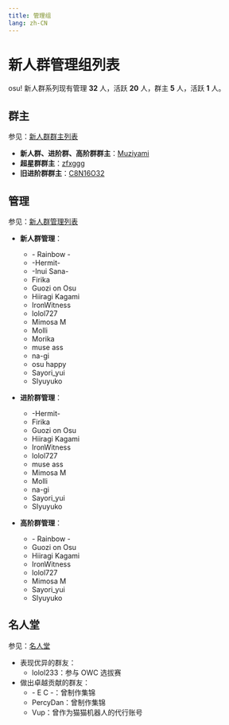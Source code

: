 ```yaml
---
title: 管理组
lang: zh-CN
---
```

# 新人群管理组列表

osu! 新人群系列现有管理 **32** 人，活跃 **20** 人，群主 **5** 人，活跃 **1** 人。

## 群主

参见：[新人群群主列表](owner.md)

- **新人群、进阶群、高阶群群主**：[Muziyami](https://osu.ppy.sh/u/Muziyami)
- **超星群群主**：[zfxggg](https://osu.ppy.sh/u/zfxggg)
- **旧进阶群群主**：[C8N16O32](https://osu.ppy.sh/u/C8N16O32)

## 管理

参见：[新人群管理列表](administrators.md)

<!-- 这里是按照名字字母顺序排的 -->

- **新人群管理**：
  - \- Rainbow \-
  - \-Hermit\-
  - \-Inui Sana\-
  - Firika
  - Guozi on Osu
  - Hiiragi Kagami
  - IronWitness
  - lolol727
  - Mimosa M
  - Molli
  - Morika
  - muse ass
  - na-gi
  - osu happy
  - Sayori\_yui
  - SIyuyuko
- **进阶群管理**：
  - \-Hermit\-
  - Firika
  - Guozi on Osu
  - Hiiragi Kagami
  - IronWitness
  - lolol727
  - muse ass
  - Mimosa M
  - Molli
  - na-gi
  - Sayori_yui
  - SIyuyuko

- **高阶群管理**：
  - \- Rainbow \-
  - Guozi on Osu
  - Hiiragi Kagami
  - IronWitness
  - lolol727
  - Mimosa M
  - Sayori_yui
  - SIyuyuko


## 名人堂

参见：[名人堂](alumni.md)

- 表现优异的群友：
  - lolol233：参与 OWC 选拔赛
- 做出卓越贡献的群友：
  - \- E C \-：曾制作集锦
  - PercyDan：曾制作集锦
  - Vup：曾作为猫猫机器人的代行账号

